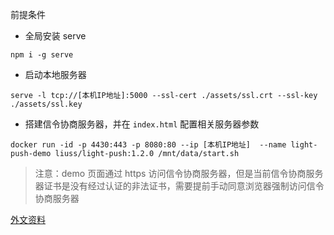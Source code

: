 前提条件

- 全局安装 serve

```
npm i -g serve
```

- 启动本地服务器

```
serve -l tcp://[本机IP地址]:5000 --ssl-cert ./assets/ssl.crt --ssl-key ./assets/ssl.key
```

- 搭建信令协商服务器，并在 `index.html` 配置相关服务器参数

```
docker run -id -p 4430:443 -p 8080:80 --ip [本机IP地址]  --name light-push-demo liuss/light-push:1.2.0 /mnt/data/start.sh
```

> 注意：demo 页面通过 https 访问信令协商服务器，但是当前信令协商服务器证书是没有经过认证的非法证书，需要提前手动同意浏览器强制访问信令协商服务器

[外文资料](https://hpbn.co/webrtc/#incremental-provisioning-trickle-ice)

